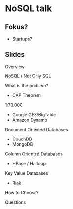 NoSQL talk
==========

Fokus?
------

 - Startups?

Slides
------

Overview

NoSQL / Not Only SQL

What is the problem?

 - CAP Theorem



1:70.000

 - Google GFS/BigTable
 - Amazon Dynamo

Document Oriented Databases
 - CouchDB
 - MongoDB

Column Oriented Databases
 - HBase / Hadoop

Key Value Databases
 - Riak

How to Choose?

Questions

